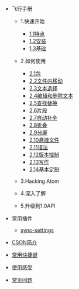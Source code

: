 -   飞行手册

    -   1.快速开始

        -   [1.1特点](docs/flight-manual/1.1特点.md)
        -   [1.2安装](docs/flight-manual/1.2安装.md)
        -   [1.3基础](docs/flight-manual/1.3基础.md)

    -   2.如何使用

        -   [2.1包](docs/flight-manual/2.1包.md)
        -   [2.2文件内移动](docs/flight-manual/2.2文件内移动.md)
        -   [2.3文本选择](docs/flight-manual/2.3文本选择.md)
        -   [2.4编辑和删除文本](docs/flight-manual/2.4编辑和删除文本.md)
        -   [2.5查找替换](docs/flight-manual/2.5查找替换.md)
        -   [2.6片段](docs/flight-manual/2.6片段.md)
        -   [2.7自动补全](docs/flight-manual/2.7自动补全.md)
        -   [2.8折叠](docs/flight-manual/2.8折叠.md)
        -   [2.9分屏](docs/flight-manual/2.9分屏.md)
        -   [2.10悬挂文件](docs/flight-manual/2.10悬挂文件.md)
        -   [2.11语法](docs/flight-manual/2.11语法.md)
        -   [2.12版本控制](docs/flight-manual/2.12版本控制.md)
        -   [2.13写作](docs/flight-manual/2.13写作.md)
        -   [2.14基本定制](docs/flight-manual/2.14基本定制.md)

    -   3.Hacking Atom
    -   4.深入了解
    -   5.升级到1.0API

-   常用插件

    -   [sync-settings](docs/plugins/sync-settings.md)

-   [CSON简介](docs/CSON简介.md)
-   [常用快捷键](docs/shortkeys.md)
-   [使用感受](docs/使用感受.md)
-   [常见问题](docs/faq.md)
